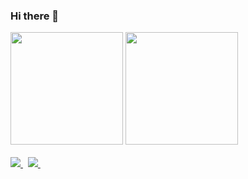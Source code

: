 ### Hi there 👋

<!--
**Rono-Dennis/rono-dennis** is a ✨ _special_ ✨ repository because its `README.md` (this file) appears on your GitHub profile.

Here are some ideas to get you started:

- 🔭 I’m currently working on ...
- 🌱 I’m currently learning ...
- 👯 I’m looking to collaborate on ...
- 🤔 I’m looking for help with ...
- 💬 Ask me about ...
- 📫 How to reach me: ...
- 😄 Pronouns: ...
- ⚡ Fun fact: ...
![GitHub Stats](https://github-readme-stats.vercel.app/api?username=rono-dennis&theme=radical)
![Top Langs](https://github-readme-stats.vercel.app/api?username=rono-dennis&theme=radical)
[![Top Langs](https://github-readme-stats.vercel.app/api/top-langs/?username=rono-dennis&theme=merko)
<a href="[https://anthony-keoro.netlify.app/](https://rono-dennis.github.io/Dennis-portfolio/index.html)"> 
   <img src="https://img.shields.io/static/v1?message=Porfolio&logo=WebRTC&labelColor=5c5c5c&color=333333&logoColor=white&label=%20&style=plastic" /> 
  </a>
-->






<div>
  <img height="180em" src="https://github-readme-stats.vercel.app/api?username=rono-dennis&show_icons=true&count_private=true&hide_border=true&theme=merko"/>
  <img height="180em" src="https://github-readme-stats.vercel.app/api/top-langs/?username=rono-dennis&layout=compact&langs_count=8&hide_border=true&theme=radical"/>
</div>&nbsp;

<div>
  <a href="https://www.linkedin.com/in/kitongangugi/](https://www.linkedin.com/in/linkedin.com/in/rono-dennis-5a93a618b/">
    <img src="https://img.shields.io/badge/Linkedin-0A66C2?logo=linkedin&style=for-the-badge&logoColor=white" />
  </a>&nbsp;
  <a href="https://rono-dennis.github.io/Dennis-portfolio/index.html">
    <img src="https://img.shields.io/static/v1?message=Porfolio&logo=WebRTC&labelColor=green&color=green&logoColor=white&label=%20&style=plastic" />
  </a>&nbsp;
  
</div>
